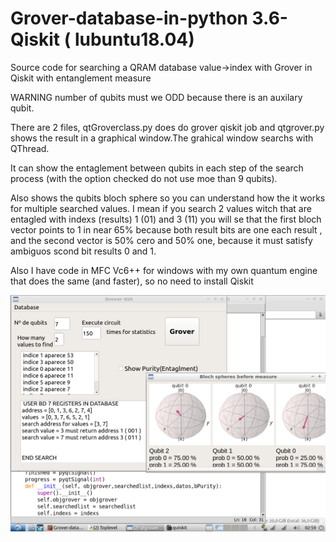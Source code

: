 # Grover-database-in-python 3.6-Qiskit ( lubuntu18.04)

Source code for searching a QRAM database value->index with Grover in Qiskit with entanglement measure

WARNING  number of qubits must we ODD because there is an auxilary qubit.

There are 2 files, qtGroverclass.py does do grover qiskit job and qtgrover.py shows the result in a graphical window.The grahical window searchs with QThread.

It can show the entaglement between qubits in each step of the search process (with the option checked do not use moe than 9 qubits).

Also shows the qubits bloch sphere so you can understand how the it works for multiple searched values. I mean if you search 2 values witch that are entagled with indexs (results) 1 (01) and 3 (11) you will se that the first bloch vector points to 1 in near 65% because both result bits are one each result , and the second vector is 50% cero and 50% one, because  it must satisfy ambiguos scond bit results 0 and 1.

Also I have code in MFC Vc6++ for windows with my own quantum engine that does the same (and faster), so no need to install Qiskit

![Alt text](ima.png?raw=true "Grover search qiskit python 3.6 pyqt5 gui")
